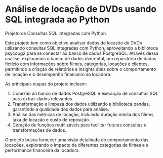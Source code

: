 # Análise de locação de DVDs usando SQL integrada ao Python
Projeto de Consultas SQL integradas com Python

Este projeto tem como objetivo analisar dados de locação de DVDs utilizando consultas SQL integradas com Python, aproveitando a biblioteca psycopg2 para se conectar ao banco de dados PostgreSQL. Através dessa análise, exploramos o banco de dados dvdrental, um repositório de dados fictício com informações sobre filmes, categorias, locações e clientes, permitindo a criação de relatórios e insights úteis sobre o comportamento de locação e o desempenho financeiro da locadora.

As principais etapas do projeto incluem:

1. Conexão ao banco de dados PostgreSQL e execução de consultas SQL para extrair dados relevantes.
2. Transformação e limpeza dos dados utilizando a biblioteca pandas, garantindo a qualidade dos dados para análise.
3. Análise das métricas de locação, incluindo duração média dos filmes, taxa de locação e custo de reposição.
4. Geração de funções reutilizáveis para facilitar futuras consultas e transformações de dados.

O projeto busca fornecer uma visão detalhada do comportamento das locações, explorando o impacto de diferentes categorias de filmes e a performance financeira da locadora.
